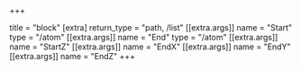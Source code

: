 +++

title = "block"
[extra]
return_type = "path, /list"
[[extra.args]]
name = "Start"
type = "/atom"
[[extra.args]]
name = "End"
type = "/atom"
[[extra.args]]
name = "StartZ"
[[extra.args]]
name = "EndX"
[[extra.args]]
name = "EndY"
[[extra.args]]
name = "EndZ"
+++